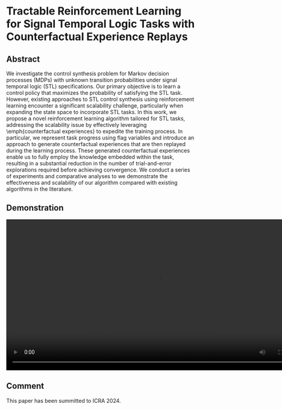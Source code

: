 # Tractable Reinforcement Learning for Signal Temporal Logic Tasks with Counterfactual Experience Replays

## Abstract

We investigate the control synthesis problem for Markov decision processes (MDPs) with unknown transition probabilities under signal temporal logic (STL) specifications. Our primary objective is to learn a control policy that maximizes the probability of satisfying the STL task.  However, existing approaches to STL control synthesis using reinforcement learning encounter a significant scalability challenge, particularly when expanding the state space to incorporate STL tasks. In this work, we propose a novel reinforcement learning algorithm tailored for STL tasks, addressing the scalability issue by effectively leveraging \emph{counterfactual experiences} to expedite the training process. In particular, we represent task progress using flag variables and introduce an approach to generate counterfactual experiences that are then replayed during the learning process. These generated counterfactual experiences enable us to fully employ the knowledge embedded within the task, resulting in a substantial reduction in the number of trial-and-error explorations required before achieving convergence. We conduct  a series of experiments and comparative analyses to we demonstrate the effectiveness and scalability of our algorithm compared with existing algorithms in the literature.

## Demonstration

<video width="800" height=auto controls>
  <source src="./video.mp4" type="video/mp4">
</video>

## Comment

This paper has been summitted to ICRA 2024.
